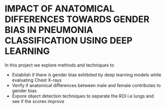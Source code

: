 # IMPACT OF ANATOMICAL DIFFERENCES TOWARDS GENDER BIAS IN PNEUMONIA CLASSIFICATION USING DEEP LEARNING

In this project we explore methods and techniques to 
- Establish if there is gender bias exhibited by deep learning models while evaluating Chest X-rays
- Verify if anatomical differences between male and female contributes to gender bias
- Expore object detection techniques to separate the ROI i.e lungs and see if the scores improve
